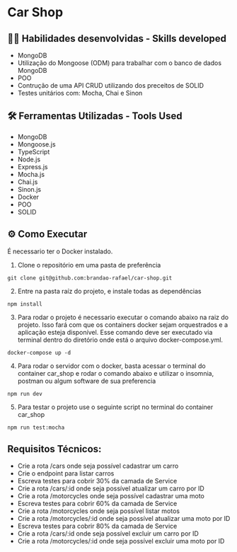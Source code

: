 <h1>Car Shop</h1>

## :man_technologist: Habilidades desenvolvidas - Skills developed
* MongoDB
* Utilização do Mongoose (ODM) para trabalhar com o banco de dados MongoDB
* POO
* Contrução de uma API CRUD utilizando dos preceitos de SOLID
* Testes unitários com: Mocha, Chai e Sinon

## 🛠️ Ferramentas Utilizadas - Tools Used

* MongoDB
* Mongoose.js
* TypeScript
* Node.js
* Express.js
* Mocha.js
* Chai.js
* Sinon.js
* Docker
* POO
* SOLID

## ⚙️ Como Executar

É necessario ter o Docker instalado.

1. Clone o repositório em uma pasta de preferência

```
git clone git@github.com:brandao-rafael/car-shop.git
```

2. Entre na pasta raíz do projeto, e instale todas as dependências

```
npm install
```

3. Para rodar o projeto é necessario executar o comando abaixo na raiz do projeto. Isso fará com que os containers docker sejam orquestrados e a aplicação esteja disponível. Esse comando deve ser executado via terminal dentro do diretório onde está o arquivo docker-compose.yml.

```
docker-compose up -d
```
4. Para rodar o servidor com o docker, basta acessar o terminal do container car_shop e rodar o comando abaixo e utilizar o insomnia, postman ou algum software de sua preferencia

```
npm run dev
```

5. Para testar o projeto use o seguinte script no terminal do container car_shop

```
npm run test:mocha
```

## Requisitos Técnicos:
* Crie a rota /cars onde seja possível cadastrar um carro
* Crie o endpoint para listar carros
* Escreva testes para cobrir 30% da camada de Service
* Crie a rota /cars/:id onde seja possível atualizar um carro por ID
* Crie a rota /motorcycles onde seja possível cadastrar uma moto
* Escreva testes para cobrir 60% da camada de Service
* Crie a rota /motorcycles onde seja possível listar motos
* Crie a rota /motorcycles/:id onde seja possível atualizar uma moto por ID
* Escreva testes para cobrir 80% da camada de Service
* Crie a rota /cars/:id onde seja possível excluir um carro por ID
* Crie a rota /motorcycles/:id onde seja possível excluir uma moto por ID
